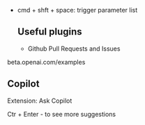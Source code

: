 

- cmd + shft + space:  trigger parameter list
  

  ## Useful plugins
  - Github Pull Requests and Issues


beta.openai.com/examples


## Copilot 
Extension: Ask Copilot

Ctr + Enter - to see more suggestions
